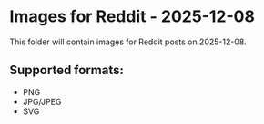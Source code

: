 # Images for Reddit - 2025-12-08

This folder will contain images for Reddit posts on 2025-12-08.

## Supported formats:
- PNG
- JPG/JPEG
- SVG
